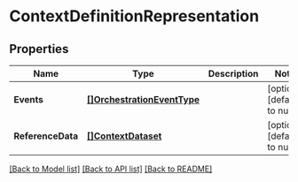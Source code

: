# ContextDefinitionRepresentation

## Properties
Name | Type | Description | Notes
------------ | ------------- | ------------- | -------------
**Events** | [**[]OrchestrationEventType**](OrchestrationEventType.md) |  | [optional] [default to null]
**ReferenceData** | [**[]ContextDataset**](ContextDataset.md) |  | [optional] [default to null]

[[Back to Model list]](../README.md#documentation-for-models) [[Back to API list]](../README.md#documentation-for-api-endpoints) [[Back to README]](../README.md)


